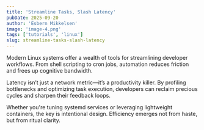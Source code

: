 ```yaml
---
title: 'Streamline Tasks, Slash Latency'
pubDate: 2025-09-20
author: 'Esbern Mikkelsen'
image: 'image-4.png'
tags: ['tutorials', 'linux']
slug: streamline-tasks-slash-latency
---
```


Modern Linux systems offer a wealth of tools for streamlining developer workflows. From shell scripting to cron jobs, automation reduces friction and frees up cognitive bandwidth.

Latency isn’t just a network metric—it’s a productivity killer. By profiling bottlenecks and optimizing task execution, developers can reclaim precious cycles and sharpen their feedback loops.

Whether you're tuning systemd services or leveraging lightweight containers, the key is intentional design. Efficiency emerges not from haste, but from ritual clarity.
